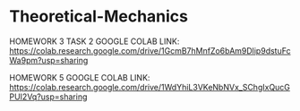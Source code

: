 # Theoretical-Mechanics
HOMEWORK 3 TASK 2 GOOGLE COLAB LINK: https://colab.research.google.com/drive/1GcmB7hMnfZo6bAm9Dlip9dstuFcWa9pm?usp=sharing

HOMEWORK 5 GOOGLE COLAB LINK: https://colab.research.google.com/drive/1WdYhiL3VKeNbNVx_SChgIxQucGPUI2Vq?usp=sharing
